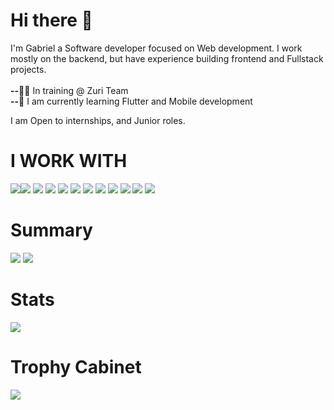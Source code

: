 <h1> Hi there 👋</h1>
I'm Gabriel a Software developer focused on Web development. I work mostly on the backend, but have experience building frontend and Fullstack projects. <br><br>
<strong>--</strong>👨‍💻 In training @ Zuri Team <br>
<strong>--</strong>🔭 I am currently learning Flutter and Mobile development<br>
 
 
I am Open to internships, and Junior roles.

# I WORK WITH
<img src='https://img.shields.io/badge/Python-FFD43B?style=for-the-badge&logo=python&logoColor=blue'><img src='https://img.shields.io/badge/Django-092E20?style=for-the-badge&logo=django&logoColor=green'>
<img src="https://img.shields.io/badge/Node.js-339933?style=for-the-badge&logo=nodedotjs&logoColor=white">
<img src='https://img.shields.io/badge/django%20rest-ff1709?style=for-the-badge&logo=django&logoColor=white'>
<img src='https://img.shields.io/badge/HTML5-E34F26?style=for-the-badge&logo=html5&logoColor=white'>
<img src='https://img.shields.io/badge/CSS3-1572B6?style=for-the-badge&logo=css3&logoColor=white'>
<img src='https://img.shields.io/badge/JavaScript-323330?style=for-the-badge&logo=javascript&logoColor=F7DF1E'>
<img src='https://img.shields.io/badge/Heroku-430098?style=for-the-badge&logo=heroku&logoColor=white'>
<img src='https://img.shields.io/badge/PostgreSQL-316192?style=for-the-badge&logo=postgresql&logoColor=white'>
<img src='https://img.shields.io/badge/Linux_Mint-87CF3E?style=for-the-badge&logo=linux-mint&logoColor=white'>
<img src='https://img.shields.io/badge/Dart-0175C2?style=for-the-badge&logo=dart&logoColor=white'>
<img src="https://img.shields.io/badge/Express.js-000000?style=for-the-badge&logo=express&logoColor=white">

# Summary
<img src='https://github-readme-stats.vercel.app/api/top-langs/?username=ikegabriel'> <img src='https://github-profile-summary-cards.vercel.app/api/cards/profile-details?username=ikegabriel&theme=vue'>

# Stats
<img src='https://github-readme-stats.vercel.app/api?username=ikegabriel'>

# Trophy Cabinet
<img src='https://github-profile-trophy.vercel.app/?username=ikegabriel'>

<!--
**specialist-avenger/specialist-avenger** is a ✨ _special_ ✨ repository because its `README.md` (this file) appears on your GitHub profile.

Here are some ideas to get you started:

- 🔭 
- 🌱 I’m currently learning ...
- 👯 I’m looking to collaborate on ...
- 🤔 I’m looking for help with ...
- 💬 Ask me about ...
- 📫 How to reach me: ...
- 😄 Pronouns: ...
- ⚡ Fun fact: ...
-->
